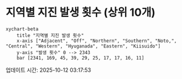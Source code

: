 # 지역별 지진 발생 횟수 (상위 10개)

```mermaid
xychart-beta
    title "지역별 지진 발생 횟수"
    x-axis ["Adjacent", "Off", "Northern", "Southern", "Noto,", "Central", "Western", "Hyuganada", "Eastern", "Kiisuido"]
    y-axis "발생 횟수" 0 --> 2343
    bar [2341, 169, 45, 39, 29, 25, 17, 17, 16, 11]
```

업데이트 시간: 2025-10-12 03:17:53
